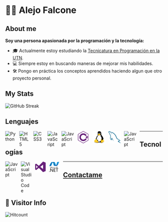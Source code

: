 # 🧑‍💻 Alejo Falcone

## About me

**Soy una persona apasionada por la programación y la tecnología:**
- 🎓 Actualmente estoy estudiando la [Tecnicatura en Programación en la UTN](https://extensionfra.com.ar/courses/tecnicatura-en-programacion-ingreso/). 
- 💻 Siempre estoy en buscando maneras de mejorar mis habilidades.
- 🛠  Pongo en práctica los conceptos aprendidos haciendo algun que otro proyecto personal.


## My Stats 
![GitHub Streak](https://github-readme-stats.vercel.app/api?username=AleFalcone27&count_private=true&show_icons=true&theme=)


## Lenguajes

<img align="left" alt="Python" width="35px" src="https://cdn.jsdelivr.net/gh/devicons/devicon/icons/python/python-original.svg" style="padding-right:10px;" />

<img align="left" alt="HTML5" width="35px" src="https://cdn.jsdelivr.net/gh/devicons/devicon/icons/html5/html5-original.svg" style="padding-right:10px;" />

<img align="left" alt="CSS3" width="35px" src="https://cdn.jsdelivr.net/gh/devicons/devicon/icons/css3/css3-original.svg" style="padding-right:10px;" />

<img align="left" alt="JavaScript" width="35px" src="https://cdn.jsdelivr.net/gh/devicons/devicon/icons/javascript/javascript-original.svg" style="padding-right:10px;" />

<img align="left" alt="JavaScript" width="40px" src="https://cdn.jsdelivr.net/gh/devicons/devicon/icons/cplusplus/cplusplus-line.svg" style="padding-right:10px;" />


<img align="left" alt="JavaScript" width="40px" src="https://github.com/devicons/devicon/blob/v2.15.1/icons/csharp/csharp-line.svg" style="padding-right:10px;" />

<img align="left" alt="JavaScript" width="40px" src="https://github.com/devicons/devicon/blob/v2.15.1/icons/linux/linux-original.svg" style="padding-right:10px;" />

<img align="left" alt="JavaScript" width="40px" src="https://github.com/devicons/devicon/blob/v2.15.1/icons/mysql/mysql-original.svg" style="padding-right:10px;" />

<img align="left" alt="JavaScript" width="40px" src="https://upload.wikimedia.org/wikipedia/commons/4/40/VB.NET_Logo.svg" style="padding-right:10px;" />

---

## Tecnologías

<img align="left" alt="JavaScript" width="40px" src="https://cdn.jsdelivr.net/gh/devicons/devicon/icons/arduino/arduino-original-wordmark.svg" style="padding-right:10px;" />

<img align="left" alt="Visual Studio Code" width="35px" src="https://cdn.jsdelivr.net/gh/devicons/devicon/icons/vscode/vscode-original.svg" style="padding-right:10px;" />

<img align="left" alt="Visual Studio Code" width="35px" src="https://github.com/devicons/devicon/blob/v2.15.1/icons/visualstudio/visualstudio-plain.svg" style="padding-right:10px;" />


<img align="left" alt="Visual Studio Code" width="35px" src="https://github.com/devicons/devicon/blob/v2.15.1/icons/dot-net/dot-net-original-wordmark.svg" style="padding-right:10px;" />

---

## [Contactame](https://wa.me/542281305392)

<br>

## 👀 Visitor Info

![Hitcount](https://komarev.com/ghpvc/?username=AleFalcone27&color=57bcd9)
